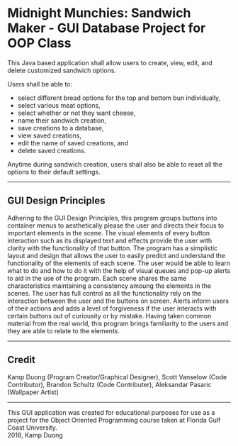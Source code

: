 # Midnight Munchies: Sandwich Maker - GUI Database Project for OOP Class

This Java based application shall allow users to create, view, edit, and delete customized sandwich options.

Users shall be able to:
<ul>
  <li>select different bread options for the top and bottom bun individually,</li>
  <li>select various meat options,</li>
  <li>select whether or not they want cheese,</li> 
  <li>name their sandwich creation,</li>
  <li>save creations to a database,</li>
  <li>view saved creations,</li>
  <li>edit the name of saved creations, and</li>
  <li>delete saved creations.</li>
</ul>
Anytime during sandwich creation, users shall also be able to reset all the options to their default settings.
<br>
<hr />
<h2>GUI Design Principles</h3>
Adhering to the GUI Design Principles, this program groups buttons into container menus to aesthetically please the user and directs their focus to important elements in the scene. The visual elements of every button interaction such as its displayed text and effects provide the user with clarity with the functionality of that button. The program has a simplistic layout and design that allows the user to easily predict and understand the functionality of the elements of each scene. The user would be able to learn what to do and how to do it with the help of visual queues and pop-up alerts to aid in the use of the program. Each scene shares the same characteristics maintaining a consistency amoung the elements in the scenes. The user has full control as all the functionality rely on the interaction between the user and the buttons on screen. Alerts inform users of their actions and adds a level of forgiveness if the user interacts with certain buttons out of curiousity or by mistake. Having taken common material from the real world, this program brings familiarity to the users and they are able to relate to the elements.
<hr />
<h2>Credit</h2>
Kamp Duong (Program Creator/Graphical Designer), Scott Vanselow (Code Contributor), Brandon Schultz (Code Contributer), Aleksandar Pasaric (Wallpaper Artist)
<hr />
This GUI application was created for educational purposes for use as a project for the Object Oriented Programming course taken at Florida Gulf Coast University. 
<br>
2018, Kamp Duong
